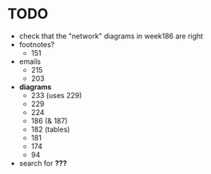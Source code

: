 # TODO

- check that the "network" diagrams in week186 are right
- footnotes?
    + 151
- emails
    + 215
    + 203
- **diagrams**
    + 233 (uses 229)
    + 229
    + 224
    + 186 (& 187)
    + 182 (tables)
    + 181
    + 174
    + 94
- search for **???**
